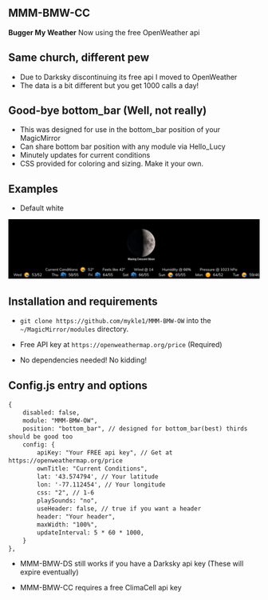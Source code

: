 ## MMM-BMW-CC

**Bugger My Weather**  Now using the free OpenWeather api

## Same church, different pew

* Due to Darksky discontinuing its free api I moved to OpenWeather
* The data is a bit different but you get 1000 calls a day!

## Good-bye bottom_bar (Well, not really)

* This was designed for use in the bottom_bar position of your MagicMirror
* Can share bottom bar position with any module via Hello_Lucy
* Minutely updates for current conditions
* CSS provided for coloring and sizing. Make it your own.

## Examples

* Default white

![](images/1.png)


## Installation and requirements

* `git clone https://github.com/mykle1/MMM-BMW-OW` into the `~/MagicMirror/modules` directory.

* Free API key at `https://openweathermap.org/price` (Required)

* No dependencies needed! No kidding!

## Config.js entry and options

```
{
    disabled: false,
    module: "MMM-BMW-OW",
    position: "bottom_bar", // designed for bottom_bar(best) thirds should be good too
    config: {
        apiKey: "Your FREE api key", // Get at https://openweathermap.org/price
        ownTitle: "Current Conditions",
        lat: '43.574794', // Your latitude
        lon: '-77.112454', // Your longitude
        css: "2", // 1-6
        playSounds: "no",
        useHeader: false, // true if you want a header
        header: "Your header",
        maxWidth: "100%",
        updateInterval: 5 * 60 * 1000,
    }
},
```

* MMM-BMW-DS still works if you have a Darksky api key (These will expire eventually)

* MMM-BMW-CC requires a free ClimaCell api key
